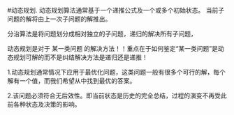 #动态规划.
动态规划算法通常基于一个递推公式及一个或多个初始状态。 当前子问题的解将由上一次子问题的解推出。

分治算法是将问题划分成相对独立的子问题，递归的解决所有子问题，

动态规划是对于 某一类问题 的解决方法！！重点在于如何鉴定“某一类问题”是动态规划可解的而不是纠结解决方法是递归还是递推！

1.动态规划通常情况下应用于最优化问题，这类问题一般有很多个可行的解，每个解有一个值，而我们希望从中找到最优的答案。

2.该问题必须符合无后效性。即当前状态是历史的完全总结，过程的演变不再受此前各种状态及决策的影响。